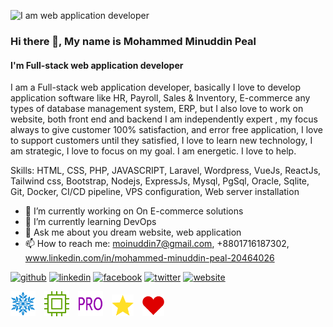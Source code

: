 ![I am web application developer](https://scontent.fdac5-1.fna.fbcdn.net/v/t39.30808-6/485349482_10227391219022008_3774171597239660748_n.jpg?_nc_cat=106&ccb=1-7&_nc_sid=cc71e4&_nc_eui2=AeGICxDbx7jWKW8kLyznfSLhbj66Gb-oirVuProZv6iKtcvvSx1pOWdf_-zkufA2CZo&_nc_ohc=6xvcFTXWY34Q7kNvgH_B6pi&_nc_oc=Adli4ttEXX_El7iJfqoyhmsMi2gehOKzLIEFbtw8kkocu1m8brt3w_srgjEp1WtKYes&_nc_zt=23&_nc_ht=scontent.fdac5-1.fna&_nc_gid=Ft1sliu01laXg_-XByDGUw&oh=00_AYGLf4Pc7tuexqKHP2wSG_MceFlRc60MzN73WiXoIp2dbg&oe=67E1ADC9)

### Hi there 👋, My name is Mohammed Minuddin Peal
#### I'm Full-stack web application developer

I am a Full-stack web application developer, basically I love to develop application software like HR, Payroll, Sales & Inventory, E-commerce any types of database management system, ERP, but I also love to work on website, both front end and backend I am independently expert , my focus always to give customer 100% satisfaction, and error free application, I love to support customers until they satisfied, I love to learn new technology, I am strategic, I love to focus on my goal. I am energetic. I love to help.

Skills: HTML, CSS, PHP, JAVASCRIPT, Laravel, Wordpress, VueJs, ReactJs, Tailwind css, Bootstrap, Nodejs, ExpressJs, Mysql, PgSql, Oracle, Sqlite, Git, Docker, CI/CD pipeline, VPS configuration, Web server installation

- 🔭 I’m currently working on On E-commerce solutions 
- 🌱 I’m currently learning DevOps 
- 💬 Ask me about you dream website, web application 
- 📫 How to reach me: moinuddin7@gmail.com, +8801716187302, www.linkedin.com/in/mohammed-minuddin-peal-20464026 


[<img src='https://cdn.jsdelivr.net/npm/simple-icons@3.0.1/icons/github.svg' alt='github' height='40'>](https://github.com/moin786/moin786)  [<img src='https://cdn.jsdelivr.net/npm/simple-icons@3.0.1/icons/linkedin.svg' alt='linkedin' height='40'>](https://www.linkedin.com/in/mohammed-minuddin-peal-20464026/)  [<img src='https://cdn.jsdelivr.net/npm/simple-icons@3.0.1/icons/facebook.svg' alt='facebook' height='40'>](https://www.facebook.com/moin.chowdhury.9)  [<img src='https://cdn.jsdelivr.net/npm/simple-icons@3.0.1/icons/twitter.svg' alt='twitter' height='40'>](https://twitter.com/https://x.com/moinuM786)  [<img src='https://cdn.jsdelivr.net/npm/simple-icons@3.0.1/icons/icloud.svg' alt='website' height='40'>](https://minuddinpeal.com)  

<a href='https://archiveprogram.github.com/'><img src='https://raw.githubusercontent.com/acervenky/animated-github-badges/master/assets/acbadge.gif' width='40' height='40'></a> <a href='https://docs.github.com/en/developers'><img src='https://raw.githubusercontent.com/acervenky/animated-github-badges/master/assets/devbadge.gif' width='40' height='40'></a> <a href='https://github.com/pricing'><img src='https://raw.githubusercontent.com/acervenky/animated-github-badges/master/assets/pro.gif' width='40' height='40'></a> <a href='https://stars.github.com/'><img src='https://raw.githubusercontent.com/acervenky/animated-github-badges/master/assets/starbadge.gif' width='35' height='35'></a> <a href='https://docs.github.com/en/github/supporting-the-open-source-community-with-github-sponsors'><img src='https://raw.githubusercontent.com/acervenky/animated-github-badges/master/assets/sponsorbadge.gif' width='35' height='35'></a> 

